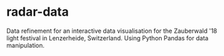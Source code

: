 # radar-data
Data refinement for an interactive data visualisation for the Zauberwald '18 light festival in Lenzerheide, Switzerland. Using Python Pandas for data manipulation.
